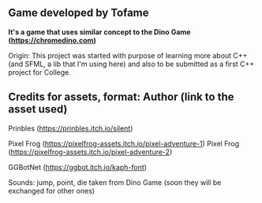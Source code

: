 ## Game developed by Tofame
**It's a game that uses similar concept to the Dino Game (https://chromedino.com)**

Origin: This project was started with purpose of learning more about C++ (and SFML, a lib that I'm using here)
and also to be submitted as a first C++ project for College.

## Credits for assets, format: Author (link to the asset used)

Prinbles (https://prinbles.itch.io/silent)

Pixel Frog (https://pixelfrog-assets.itch.io/pixel-adventure-1)
Pixel Frog (https://pixelfrog-assets.itch.io/pixel-adventure-2)

GGBotNet (https://ggbot.itch.io/kaph-font)

Sounds: jump, point, die taken from Dino Game (soon they will be exchanged for other ones)